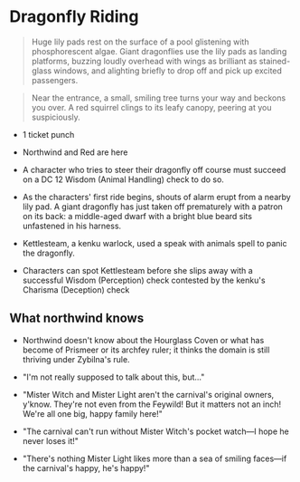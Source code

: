 # Dragonfly Riding
> Huge lily pads rest on the surface of a pool glistening with phosphorescent algae. Giant dragonflies use the lily pads as landing platforms, buzzing loudly overhead with wings as brilliant as stained-glass windows, and alighting briefly to drop off and pick up excited passengers.

> Near the entrance, a small, smiling tree turns your way and beckons you over. A red squirrel clings to its leafy canopy, peering at you suspiciously.
- 1 ticket punch
- Northwind and Red are here
- A character who tries to steer their dragonfly off course must succeed on a DC 12 Wisdom (Animal Handling) check to do so.


- As the characters' first ride begins, shouts of alarm erupt from a nearby lily pad. A giant dragonfly has just taken off prematurely with a patron on its back: a middle-aged dwarf with a bright blue beard sits unfastened in his harness.
- Kettlesteam, a kenku warlock, used a speak with animals spell to panic the dragonfly. 
- Characters can spot Kettlesteam before she slips away with a successful Wisdom (Perception) check contested by the kenku's Charisma (Deception) check

## What northwind knows
- Northwind doesn't know about the Hourglass Coven or what has become of Prismeer or its archfey ruler; it thinks the domain is still thriving under Zybilna's rule.

-  "I'm not really supposed to talk about this, but..."
- "Mister Witch and Mister Light aren't the carnival's original owners, y'know. They're not even from the Feywild! But it matters not an inch! We're all one big, happy family here!"
- "The carnival can't run without Mister Witch's pocket watch—I hope he never loses it!"
- "There's nothing Mister Light likes more than a sea of smiling faces—if the carnival's happy, he's happy!"